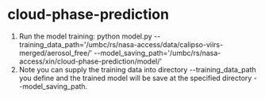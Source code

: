 # cloud-phase-prediction
1. Run the model training: python model.py --training_data_path='/umbc/rs/nasa-access/data/calipso-viirs-merged/aerosol_free/'  --model_saving_path='/umbc/rs/nasa-access/xin/cloud-phase-prediction/model/' 
2. Note you can supply the training data into directory --training_data_path you define and the trained model will be save at the specified directory --model_saving_path.  

